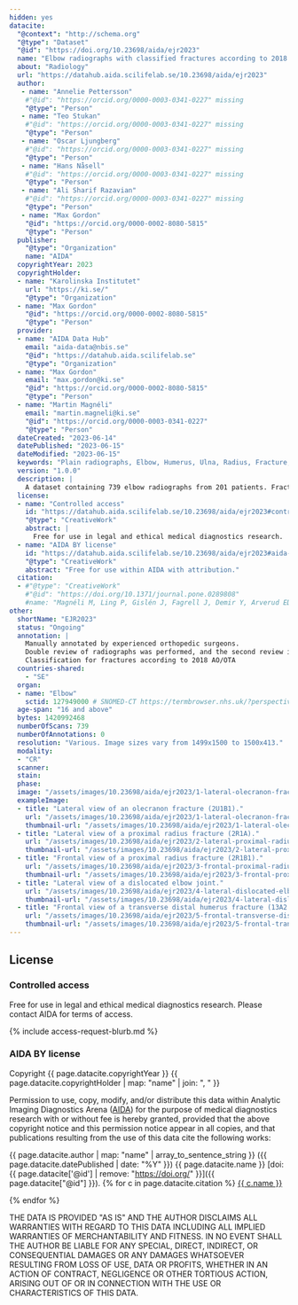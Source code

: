 ```yaml
---
hidden: yes
datacite:
  "@context": "http://schema.org"
  "@type": "Dataset"
  "@id": "https://doi.org/10.23698/aida/ejr2023"
  name: "Elbow radiographs with classified fractures according to 2018 AO/OTA and classified degenerative conditions"
  about: "Radiology"
  url: "https://datahub.aida.scilifelab.se/10.23698/aida/ejr2023"
  author:
   - name: "Annelie Pettersson"
    #"@id": "https://orcid.org/0000-0003-0341-0227" missing
    "@type": "Person"
   - name: "Teo Stukan"
    #"@id": "https://orcid.org/0000-0003-0341-0227" missing
    "@type": "Person"
   - name: "Oscar Ljungberg"
    #"@id": "https://orcid.org/0000-0003-0341-0227" missing
    "@type": "Person"
   - name: "Hans Nåsell"
    #"@id": "https://orcid.org/0000-0003-0341-0227" missing
    "@type": "Person" 
   - name: "Ali Sharif Razavian"
    #"@id": "https://orcid.org/0000-0003-0341-0227" missing
    "@type": "Person" 
   - name: "Max Gordon"
    "@id": "https://orcid.org/0000-0002-8080-5815"
    "@type": "Person"
  publisher:
    "@type": "Organization"
    name: "AIDA"
  copyrightYear: 2023
  copyrightHolder:
  - name: "Karolinska Institutet"
    url: "https://ki.se/"
    "@type": "Organization"
  - name: "Max Gordon"
    "@id": "https://orcid.org/0000-0002-8080-5815"
    "@type": "Person"
  provider:
  - name: "AIDA Data Hub"
    email: "aida-data@nbis.se"
    "@id": "https://datahub.aida.scilifelab.se"
    "@type": "Organization"
  - name: "Max Gordon"
    email: "max.gordon@ki.se"
    "@id": "https://orcid.org/0000-0002-8080-5815"
    "@type": "Person"
  - name: "Martin Magnéli"
    email: "martin.magneli@ki.se"
    "@id": "https://orcid.org/0000-0003-0341-0227"
    "@type": "Person"
  dateCreated: "2023-06-14"
  datePublished: "2023-06-15"
  dateModified: "2023-06-15"
  keywords: "Plain radiographs, Elbow, Humerus, Ulna, Radius, Fracture, Osteoarthritis, Effusion, Implants, AO/OTA"
  version: "1.0.0"
  description: |
    A dataset containing 739 elbow radiographs from 201 patients. Fractures in the humeroulnar, humeroradial, and proximal radioulnar joints are classified according to the 2018 AO/OTA classification system. The radiographs are also classified for degenerative conditions such as osteoarthritis, effusion, implants, and dislocation. The radiographs are classified by experienced orthopaedic surgeons.
  license:
  - name: "Controlled access"
    id: "https://datahub.aida.scilifelab.se/10.23698/aida/ejr2023#controlled-access"
    "@type": "CreativeWork"
    abstract: |
      Free for use in legal and ethical medical diagnostics research.
  - name: "AIDA BY license"
    id: "https://datahub.aida.scilifelab.se/10.23698/aida/ejr2023#aida-by-license"
    "@type": "CreativeWork"
    abstract: "Free for use within AIDA with attribution."
  citation:
  - #"@type": "CreativeWork"
    #"@id": "https://doi.org/10.1371/journal.pone.0289808"
    #name: "Magnéli M, Ling P, Gislén J, Fagrell J, Demir Y, Arverud ED, et al. (2023) Deep learning classification of shoulder fractures on plain radiographs of the humerus, scapula and clavicle. PLoS ONE 18(8): e0289808. https://doi.org/10.1371/journal.pone.0289808"
other:
  shortName: "EJR2023"
  status: "Ongoing"
  annotation: |
    Manually annotated by experienced orthopedic surgeons.
    Double review of radiographs was performed, and the second review is always done by a specialized physician or someone with higher expertise. 
    Classification for fractures according to 2018 AO/OTA
  countries-shared:
    - "SE"
  organ:
  - name: "Elbow"
    sctid: 127949000 # SNOMED-CT https://termbrowser.nhs.uk/?perspective=full&conceptId1=%s
  age-span: "16 and above"
  bytes: 1420992468
  numberOfScans: 739
  numberOfAnnotations: 0
  resolution: "Various. Image sizes vary from 1499x1500 to 1500x413."
  modality:
  - "CR"
  scanner:
  stain:
  phase:
  image: "/assets/images/10.23698/aida/ejr2023/1-lateral-olecranon-fracture-thumbnail.jpg"
  exampleImage:
  - title: "Lateral view of an olecranon fracture (2U1B1)."
    url: "/assets/images/10.23698/aida/ejr2023/1-lateral-olecranon-fracture.jpg"
    thumbnail-url: "/assets/images/10.23698/aida/ejr2023/1-lateral-olecranon-fracture-thumbnail.jpg"
  - title: "Lateral view of a proximal radius fracture (2R1A)."
    url: "/assets/images/10.23698/aida/ejr2023/2-lateral-proximal-radius-fracture.jpg"
    thumbnail-url: "/assets/images/10.23698/aida/ejr2023/2-lateral-proximal-radius-fracture-thumbnail.jpg"
  - title: "Frontal view of a proximal radius fracture (2R1B1)."
    url: "/assets/images/10.23698/aida/ejr2023/3-frontal-proximal-radius-fracture.jpg"
    thumbnail-url: "/assets/images/10.23698/aida/ejr2023/3-frontal-proximal-radius-fracture-thumbnail.jpg"
  - title: "Lateral view of a dislocated elbow joint."
    url: "/assets/images/10.23698/aida/ejr2023/4-lateral-dislocated-elbow-joint.jpg"
    thumbnail-url: "/assets/images/10.23698/aida/ejr2023/4-lateral-dislocated-elbow-joint-thumbnail.jpg"
  - title: "Frontal view of a transverse distal humerus fracture (13A2.3)."
    url: "/assets/images/10.23698/aida/ejr2023/5-frontal-transverse-distal-humerus-fracture.jpg"
    thumbnail-url: "/assets/images/10.23698/aida/ejr2023/5-frontal-transverse-distal-humerus-fracture-thumbnail.jpg"
---
```

## License
### Controlled access
Free for use in legal and ethical medical diagnostics research.
Please contact AIDA for terms of access.

{% include access-request-blurb.md %}

### AIDA BY license
Copyright
{{ page.datacite.copyrightYear }}
{{ page.datacite.copyrightHolder | map: "name" |  join: ", " }}

Permission to use, copy, modify, and/or distribute this data within Analytic
Imaging Diagnostics Arena ([AIDA](https://medtech4health.se/aida)) for the
purpose of medical diagnostics research with or without fee is hereby granted,
provided that the above copyright notice and this permission notice appear in
all copies, and that publications resulting from the use of this data cite the
following works:

{{ page.datacite.author | map: "name" | array_to_sentence_string }}
({{ page.datacite.datePublished | date: "%Y" }})
{{ page.datacite.name }}
[doi:{{ page.datacite['@id'] | remove: "https://doi.org/" }}]({{ page.datacite["@id"] }}).
{% for c in page.datacite.citation %}
  [{{ c.name }}]({{c["@id"]}})

{% endfor %}

THE DATA IS PROVIDED "AS IS" AND THE AUTHOR DISCLAIMS ALL WARRANTIES WITH REGARD
TO THIS DATA INCLUDING ALL IMPLIED WARRANTIES OF MERCHANTABILITY AND FITNESS. IN
NO EVENT SHALL THE AUTHOR BE LIABLE FOR ANY SPECIAL, DIRECT, INDIRECT, OR
CONSEQUENTIAL DAMAGES OR ANY DAMAGES WHATSOEVER RESULTING FROM LOSS OF USE, DATA
OR PROFITS, WHETHER IN AN ACTION OF CONTRACT, NEGLIGENCE OR OTHER TORTIOUS
ACTION, ARISING OUT OF OR IN CONNECTION WITH THE USE OR CHARACTERISTICS OF THIS
DATA.
